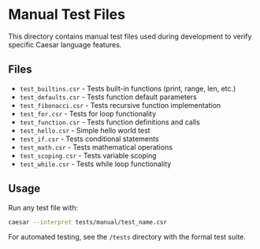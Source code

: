 # Manual Test Files

This directory contains manual test files used during development to verify specific Caesar language features.

## Files

- `test_builtins.csr` - Tests built-in functions (print, range, len, etc.)
- `test_defaults.csr` - Tests function default parameters
- `test_fibonacci.csr` - Tests recursive function implementation
- `test_for.csr` - Tests for loop functionality
- `test_function.csr` - Tests function definitions and calls
- `test_hello.csr` - Simple hello world test
- `test_if.csr` - Tests conditional statements
- `test_math.csr` - Tests mathematical operations
- `test_scoping.csr` - Tests variable scoping
- `test_while.csr` - Tests while loop functionality

## Usage

Run any test file with:
```bash
caesar --interpret tests/manual/test_name.csr
```

For automated testing, see the `/tests` directory with the formal test suite.